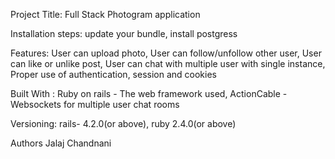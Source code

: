 Project Title:
Full Stack Photogram application

Installation steps:
update your bundle, 
install postgress


Features:
User can upload photo, 
User can follow/unfollow other user, 
User can like or unlike post, 
User can chat with multiple user with single instance, 
Proper use of authentication, session and cookies


Built With :
Ruby on rails - The web framework used, 
ActionCable - Websockets for multiple user chat rooms

Versioning:
rails- 4.2.0(or above), 
ruby 2.4.0(or above)

Authors
Jalaj Chandnani



